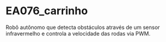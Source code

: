 # EA076_carrinho

Robô autônomo que detecta obstáculos através de um sensor infravermelho e controla a velocidade das rodas via PWM.
